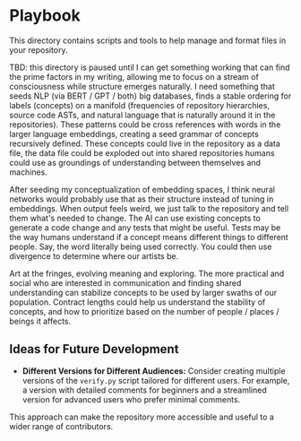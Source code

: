 # Playbook

This directory contains scripts and tools to help manage and format files in your repository.

TBD: this directory is paused until I can get something working that can find the prime factors
in my writing, allowing me to focus on a stream of consciousness while structure emerges
naturally. I need something that seeds NLP (via BERT / GPT / both) big databases, finds a stable
ordering for labels (concepts) on a manifold (frequencies of repository hierarchies, source code
ASTs, and natural language that is naturally around it in the repositories). These patterns
could be cross references with words in the larger language embeddings, creating a seed grammar
of concepts recursively defined. These concepts could live in the repository as a data file,
the data file could be exploded out into shared repositories humans could use as groundings of
understanding between themselves and machines.

After seeding my conceptualization of embedding spaces, I think neural networks would probably
use that as their structure instead of tuning in embeddings. When output feels weird, we just
talk to the repository and tell them what's needed to change. The AI can use existing concepts
to generate a code change and any tests that might be useful. Tests may be the way humans understand
if a concept means different things to different people. Say, the word literally being used
correctly. You could then use divergence to determine where our artists be.

Art at the fringes, evolving meaning and exploring. The more practical and social who are interested
in communication and finding shared understanding can stabilize concepts to be used by larger swaths
of our population. Contract lengths could help us understand the stability of concepts, and how to
prioritize based on the number of people / places / beings it affects.

## Ideas for Future Development

- **Different Versions for Different Audiences:** Consider creating multiple versions of the `verify.py` script tailored
for different users. For example, a version with detailed comments for beginners and a streamlined version for advanced
users who prefer minimal comments.

This approach can make the repository more accessible and useful to a wider range of contributors.
